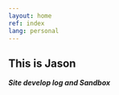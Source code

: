```yaml
---
layout: home
ref: index
lang: personal
---
```

## **This is Jason**
***Site develop log and Sandbox***
